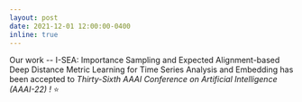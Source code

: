 ```yaml
---
layout: post
date: 2021-12-01 12:00:00-0400
inline: true
---
```


 Our work -- I-SEA: Importance Sampling and Expected Alignment-based Deep Distance Metric Learning for Time Series Analysis and Embedding has been accepted to _Thirty-Sixth AAAI Conference on Artificial Intelligence (AAAI-22) !_ :star: 


